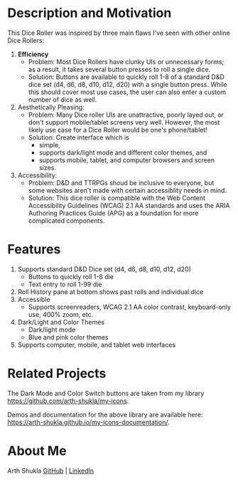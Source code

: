 # Description and Motivation

This Dice Roller was inspired by three main flaws I've seen with other online Dice Rollers:

1. **Efficiency**
    - Problem: Most Dice Rollers have clunky UIs or unnecessary forms; as a result, it takes several button presses to roll a single dice.
    - Solution: Buttons are available to quickly roll 1-8 of a standard D&D dice set (d4, d6, d8, d10, d12, d20) with a single button press. While this should cover most use cases, the user can also
      enter a custom number of dice as well.
2. Aesthetically Pleasing:
    - Problem: Many Dice roller UIs are unattractive, poorly layed out, or don't support mobile/tablet screens very well. However, the most likely use case for a Dice Roller would be one's
      phone/tablet!
    - Solution: Create interface which is
        - simple,
        - supports dark/light mode and different color themes, and
        - supports mobile, tablet, and computer browsers and screen sizes.
3. Accessibility:
    - Problem: D&D and TTRPGs shoud be inclusive to everyone, but some websites aren't made with certain accessiblity needs in mind.
    - Solution: This dice roller is compatible with the Web Content Accessibility Guidelines (WCAG) 2.1 AA standards and uses the ARIA Authoring Practices Guide (APG) as a foundation for more
      complicated components.

# Features

1. Supports standard D&D Dice set (d4, d6, d8, d10, d12, d20)
    - Buttons to quickly roll 1-8 die
    - Text entry to roll 1-99 die
2. Roll History pane at bottom shows past rolls and individual dice
3. Accessible
    - Supports screenreaders, WCAG 2.1 AA color contrast, keyboard-only use, 400% zoom, etc.
4. Dark/Light and Color Themes
    - Dark/light mode
    - Blue and pink color themes
5. Supports computer, mobile, and tablet web interfaces

# Related Projects

The Dark Mode and Color Switch buttons are taken from my library https://github.com/arth-shukla/my-icons.

Demos and documentation for the above library are available here: https://arth-shukla.github.io/my-icons-documentation/.

# About Me

Arth Shukla [GitHub](https://github.com/arth-shukla) | [LinkedIn](https://www.linkedin.com/in/arth-shukla/)
